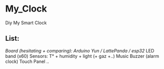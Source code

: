# My_Clock
Diy My Smart Clock

## List:

*Board (hesitating + comparing): Arduino Yun / LattePanda / esp32* 
LED band (x60)
Sensors: T° + humidity + light (+ gaz +..)
Music Buzzer (alarm clock)
Touch Panel 
..
